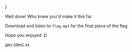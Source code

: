}

Well done! Who knew you'd make it this far. 

Download and listen to ```flag.mp3``` for the final piece of the flag 

Hope you enjoyed :D

дез (des) xx
